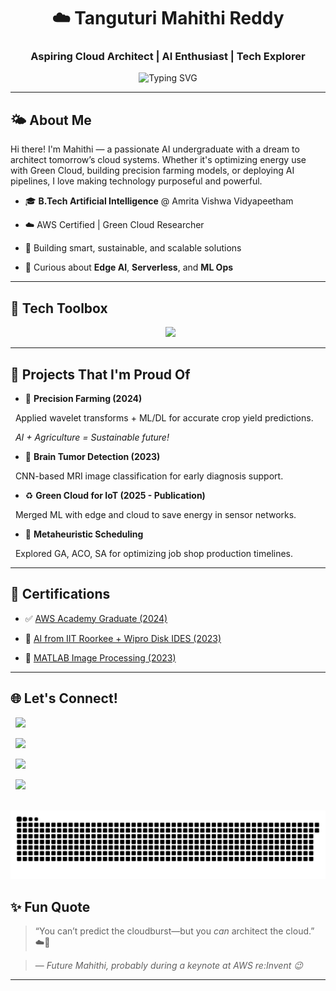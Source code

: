 <h1 align="center">☁️ Tanguturi Mahithi Reddy</h1>

<h3 align="center">Aspiring Cloud Architect | AI Enthusiast | Tech Explorer</h3>



<p align="center">
<img src="https://readme-typing-svg.demolab.com?font=Fira+Code&pause=1000&center=true&width=435&lines=Cloud+Computing+%7C+AI+%7C+ML+%7C+IoT+%F0%9F%93%A1;Always+Learning+Something+New...+%F0%9F%93%9A;Building+intelligent+tech+solutions" alt="Typing SVG" />

</p>



---



## 🌤️ About Me



Hi there! I'm Mahithi — a passionate AI undergraduate with a dream to architect tomorrow’s cloud systems. Whether it's optimizing energy use with Green Cloud, building precision farming models, or deploying AI pipelines, I love making technology purposeful and powerful.



- 🎓 **B.Tech Artificial Intelligence** @ Amrita Vishwa Vidyapeetham  

- ☁️ AWS Certified | Green Cloud Researcher  

- 🤖 Building smart, sustainable, and scalable solutions  

- 🧠 Curious about **Edge AI**, **Serverless**, and **ML Ops**



---



## 🧰 Tech Toolbox



<div align="center">

  <img src="https://skillicons.dev/icons?i=aws,python,pytorch,docker,mysql,mongodb,anaconda,git,github,linux,latex,vscode,jupyter,kaggle" />

</div>



---



## 🧠 Projects That I'm Proud Of



- 🔬 **Precision Farming (2024)**  

  Applied wavelet transforms + ML/DL for accurate crop yield predictions.  

  _AI + Agriculture = Sustainable future!_



- 🧠 **Brain Tumor Detection (2023)**  

  CNN-based MRI image classification for early diagnosis support.  



- ♻️ **Green Cloud for IoT (2025 - Publication)**  

  Merged ML with edge and cloud to save energy in sensor networks.  



- 🧮 **Metaheuristic Scheduling**  

  Explored GA, ACO, SA for optimizing job shop production timelines.



---



## 📜 Certifications



- ✅ [AWS Academy Graduate (2024)](https://www.credly.com/badges/4f12e002-8014-4511-b41d-129d62ef740e/linked_in_profile)  

- 🧠 [AI from IIT Roorkee + Wipro Disk IDES (2023)](https://cert.diceid.com/cid/dSKGLjlCLG)  

- 🧪 [MATLAB Image Processing (2023)](https://matlabacademy.mathworks.com/progress/share/certificate.html?id=7e27ce34-279a-4b63-8a05-00dffb90a302)



---



## 🌐 Let's Connect!



<p align="center">

  <a href="mailto:mahitanguturi@gmail.com"><img src="https://img.shields.io/badge/Gmail-D14836?style=for-the-badge&logo=gmail&logoColor=white"/></a>

  <a href="https://www.linkedin.com/in/mahithi-tanguturi"><img src="https://img.shields.io/badge/LinkedIn-0077B5?style=for-the-badge&logo=linkedin&logoColor=white"/></a>

  <a href="https://tryhackme.com"><img src="https://img.shields.io/badge/TryHackMe-88cc14?style=for-the-badge&logo=tryhackme&logoColor=white"/></a>

  <a href="https://www.hackerrank.com"><img src="https://img.shields.io/badge/HackerRank-2EC866?style=for-the-badge&logo=hackerrank&logoColor=white"/></a>

</p>



<p align="center">

  <img src="https://github.com/mahithiredd/mahithiredd/blob/snake-output/snake-output/github-contribution-grid-snake.svg" alt="Cloud Snake Animation" />

</p>



## ✨ Fun Quote



> “You can’t predict the cloudburst—but you *can* architect the cloud.” ☁️🚀  

> — *Future Mahithi, probably during a keynote at AWS re:Invent 😉*



---
